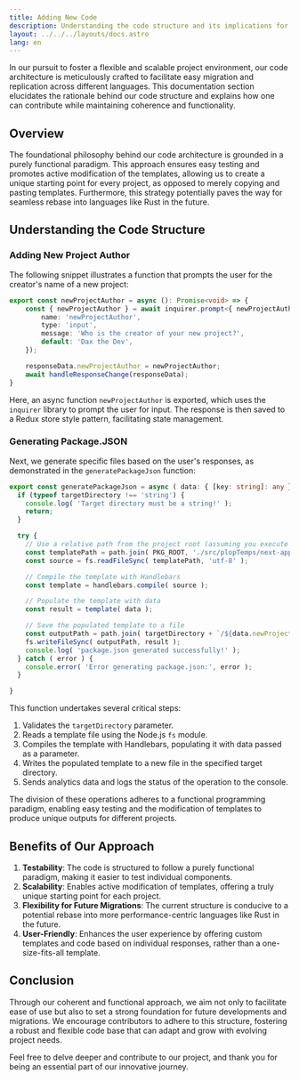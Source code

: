 ```yaml
---
title: Adding New Code
description: Understanding the code structure and its implications for future developments
layout: ../../../layouts/docs.astro
lang: en
---
```


In our pursuit to foster a flexible and scalable project environment, our code architecture is meticulously crafted to facilitate easy migration and replication across different languages. This documentation section elucidates the rationale behind our code structure and explains how one can contribute while maintaining coherence and functionality.

## Overview

The foundational philosophy behind our code architecture is grounded in a purely functional paradigm. This approach ensures easy testing and promotes active modification of the templates, allowing us to create a unique starting point for every project, as opposed to merely copying and pasting templates. Furthermore, this strategy potentially paves the way for seamless rebase into languages like Rust in the future.

## Understanding the Code Structure

### Adding New Project Author

The following snippet illustrates a function that prompts the user for the creator's name of a new project:

```typescript:cli/src/questions/frontend/index.ts
export const newProjectAuthor = async (): Promise<void> => {
    const { newProjectAuthor } = await inquirer.prompt<{ newProjectAuthor: string }>({
        name: 'newProjectAuthor',
        type: 'input',
        message: 'Who is the creator of your new project?',
        default: 'Dax the Dev',
    });

    responseData.newProjectAuthor = newProjectAuthor;
    await handleResponseChange(responseData);
}
```

Here, an async function `newProjectAuthor` is exported, which uses the `inquirer` library to prompt the user for input. The response is then saved to a Redux store style pattern, facilitating state management.

### Generating Package.JSON

Next, we generate specific files based on the user's responses, as demonstrated in the `generatePackageJson` function:

```typescript:cli/src/actions/index.ts
export const generatePackageJson = async ( data: { [key: string]: any }, targetDirectory: string, ) => {
  if (typeof targetDirectory !== 'string') {
    console.log( 'Target directory must be a string!' );
    return;
  }

  try {
    // Use a relative path from the project root (assuming you execute the script from the project root)
    const templatePath = path.join( PKG_ROOT, './src/plopTemps/next-app/package.json.hbs' );
    const source = fs.readFileSync( templatePath, 'utf-8' );

    // Compile the template with Handlebars
    const template = handlebars.compile( source );

    // Populate the template with data
    const result = template( data );

    // Save the populated template to a file
    const outputPath = path.join( targetDirectory + `/${data.newProjectName}`, 'package.json' );
    fs.writeFileSync( outputPath, result );
    console.log( 'package.json generated successfully!' );
  } catch ( error ) {
    console.error( 'Error generating package.json:', error );
  }

}
```

This function undertakes several critical steps:

1. Validates the `targetDirectory` parameter.
2. Reads a template file using the Node.js `fs` module.
3. Compiles the template with Handlebars, populating it with data passed as a parameter.
4. Writes the populated template to a new file in the specified target directory.
5. Sends analytics data and logs the status of the operation to the console.

The division of these operations adheres to a functional programming paradigm, enabling easy testing and the modification of templates to produce unique outputs for different projects.

## Benefits of Our Approach

1. **Testability**: The code is structured to follow a purely functional paradigm, making it easier to test individual components.
2. **Scalability**: Enables active modification of templates, offering a truly unique starting point for each project.
3. **Flexibility for Future Migrations**: The current structure is conducive to a potential rebase into more performance-centric languages like Rust in the future.
4. **User-Friendly**: Enhances the user experience by offering custom templates and code based on individual responses, rather than a one-size-fits-all template.

## Conclusion

Through our coherent and functional approach, we aim not only to facilitate ease of use but also to set a strong foundation for future developments and migrations. We encourage contributors to adhere to this structure, fostering a robust and flexible code base that can adapt and grow with evolving project needs.

Feel free to delve deeper and contribute to our project, and thank you for being an essential part of our innovative journey.
